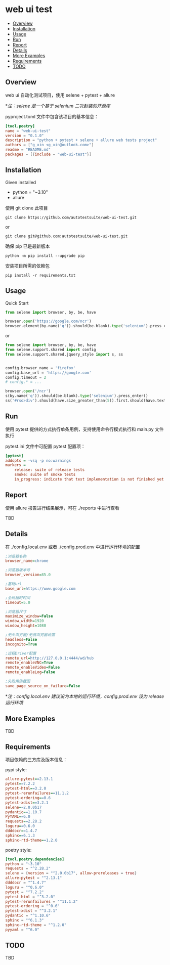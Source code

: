 # web ui test

- [Overview](#overview)
- [Installation](#installation)
- [Usage](#usage)
- [Run](#run)
- [Report](#report)
- [Details](#details)
- [More Examples](#more-examples)
- [Requirements](#requirements)
- [TODO](#todo)

## Overview

web ui 自动化测试项目，使用 selene + pytest + allure

**注：selene 是一个基于 selenium 二次封装的开源库*

pyproject.toml 文件中包含该项目的基本信息：
```toml
[tool.poetry]
name = "web-ui-test"
version = "0.1.0"
description = "python + pytest + selene + allure web tests project"
authors = ["g_xin <g_xin@outlook.com>"]
readme = "README.md"
packages = [{include = "web-ui-test"}]
```

## Installation

Given installed
- python = "~3.10"
- allure

使用 git clone 此项目
```shell
git clone https://github.com/autotestsuite/web-ui-test.git
```
or
```shell
git clone git@github.com:autotestsuite/web-ui-test.git
```

确保 pip 已是最新版本
```shell
python -m pip install --upgrade pip
```

安装项目所需的依赖包
```shell
pip install -r requirements.txt
```

## Usage

Quick Start

```python
from selene import browser, by, be, have

browser.open('https://google.com/ncr')
browser.element(by.name('q')).should(be.blank).type('selenium').press_enter()
```

or

```python
from selene import browser, by, be, have
from selene.support.shared import config
from selene.support.shared.jquery_style import s, ss


config.browser_name = 'firefox'
config.base_url = 'https://google.com'
config.timeout = 2
# config.* = ...

browser.open('/ncr')
s(by.name('q')).should(be.blank).type('selenium').press_enter()
ss('#rso>div').should(have.size_greater_than(5)).first.should(have.text('Selenium automates browsers'))
```

## Run

使用 pytest 提供的方式执行单条用例，支持使用命令行模式执行和 main.py 文件执行

pytest.ini 文件中可配置 pytest 配置项：
```ini
[pytest]
addopts = -vsq -p no:warnings
markers =
    release: suite of release tests
    smoke: suite of smoke tests
    in_progress: indicate that test implementation is not finished yet
```

## Report

使用 allure 报告进行结果展示，可在 ./reports 中进行查看

TBD

## Details

在 ./config.local.env 或者 ./config.prod.env 中进行运行环境的配置
```ini
;浏览器名称
browser_name=chrome

;浏览器版本号
browser_version=85.0

;基础url
base_url=https://www.google.com

;全局超时时间
timeout=5.0

;浏览器尺寸
maximize_window=False
window_width=1920
window_height=1080

;无头浏览器/无痕浏览器设置
headless=False
incognito=True

;远程Driver配置
remote_url=http://127.0.0.1:4444/wd/hub
remote_enableVNC=True
remote_enableVideo=False
remote_enableLog=False

;失败用例截图
save_page_source_on_failure=False
```

**注：config.local.env 建议设为本地的运行环境，config.prod.env 设为 release 运行环境*

## More Examples

TBD

## Requirements

项目依赖的三方库及版本信息：

pypi style:
```ini
allure-pytest==2.13.1
pytest==7.2.2
pytest-html==3.2.0
pytest-rerunfailures==11.1.2
pytest-ordering==0.6
pytest-xdist==3.2.1
selene==2.0.0b17
pydantic==1.10.7
PyYAML==6.0
requests==2.28.2
loguru==0.6.0
ddddocr==1.4.7
sphinx==6.1.3
sphinx-rtd-theme==1.2.0
```
poetry style:
```toml
[tool.poetry.dependencies]
python = "~3.10"
requests = "^2.28.2"
selene = {version = "^2.0.0b17", allow-prereleases = true}
allure-pytest = "^2.13.1"
ddddocr = "^1.4.7"
loguru = "^0.6.0"
pytest = "^7.2.2"
pytest-html = "^3.2.0"
pytest-rerunfailures = "^11.1.2"
pytest-ordering = "^0.6"
pytest-xdist = "^3.2.1"
pydantic = "^1.10.6"
sphinx = "^6.1.3"
sphinx-rtd-theme = "^1.2.0"
pyyaml = "^6.0"
```

## TODO

TBD